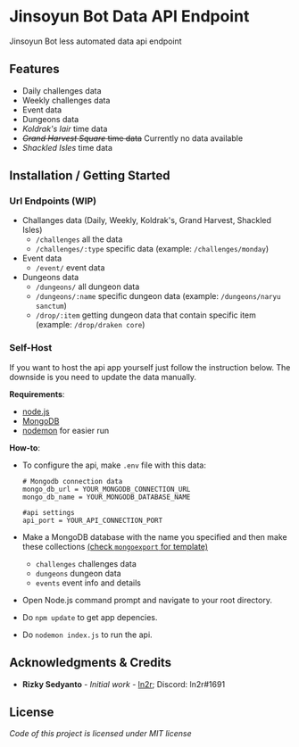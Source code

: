 # Jinsoyun Bot Data API Endpoint
Jinsoyun Bot less automated data api endpoint

## Features
* Daily challenges data
* Weekly challenges data
* Event data
* Dungeons data
* *Koldrak's lair* time data
* ~~*Grand Harvest Square* time data~~ Currently no data available
* *Shackled Isles* time data

## Installation / Getting Started
### Url Endpoints (WIP)
* Challanges data (Daily, Weekly, Koldrak's, Grand Harvest, Shackled Isles) 
  * `/challenges` all the data
  * `/challenges/:type` specific data (example: `/challenges/monday`)
* Event data
  * `/event/` event data
* Dungeons data
  * `/dungeons/` all dungeon data
  * `/dungeons/:name` specific dungeon data (example: `/dungeons/naryu sanctum`)
  * `/drop/:item` getting dungeon data that contain specific item (example: `/drop/draken core`)

### Self-Host
If you want to host the api app yourself just follow the instruction below. The downside is you need to update the data manually.

**Requirements**:
* [node.js](https://nodejs.org/)
* [MongoDB](https://www.mongodb.com/)
* [nodemon](https://www.npmjs.com/package/nodemon) for easier run

**How-to**:
* To configure the api, make `.env` file with this data:
  ```
  # Mongodb connection data
  mongo_db_url = YOUR_MONGODB_CONNECTION_URL
  mongo_db_name = YOUR_MONGODB_DATABASE_NAME

  #api settings
  api_port = YOUR_API_CONNECTION_PORT
  ```
* Make a MongoDB database with the name you specified and then make these collections [(check `mongoexport` for template)](https://github.com/ln2r/jinsoyun/tree/dev/mongoexport)
  * `challenges` challenges data
  * `dungeons` dungeon data
  * `events` event info and details

* Open Node.js command prompt and navigate to your root directory.
* Do `npm update` to get app depencies.
* Do `nodemon index.js` to run the api.

## Acknowledgments & Credits
* **Rizky Sedyanto** - *Initial work* - [ln2r](https://ln2r.web.id/); Discord: ln2r#1691

## License
*Code of this project is licensed under MIT license*